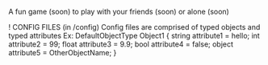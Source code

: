 A fun game (soon) to play with your friends (soon) or alone (soon)


! CONFIG FILES (in /config)
Config files are comprised of typed objects and typed attributes
Ex: 
DefaultObjectType Object1 {
	string attribute1 = hello;
	int attribute2 = 99;
	float attribute3 = 9.9;
	bool attribute4 = false;
	object attribute5 = OtherObjectName;
}

